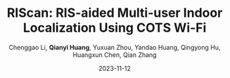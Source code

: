 ---
title: "RIScan: RIS-aided Multi-user Indoor Localization Using COTS Wi-Fi"
collection: publications
permalink: "/publication/2023-11-12"
excerpt: "Multi-user indoor localization is considered to be one of the most useful wireless applications. Low latency and high robustness to dynamic interference from surrounding people are essential requirements for multi-user localization. However, state-of-the-art (SOTA) indoor localization systems cannot satisfy both requirements at the same time. In this paper, we propose RIScan, a Reconfigurable Intelligent Surface (RIS)-aided localization system that can achieve both low latency and high reliability. We leverage RIS to perform Wi-Fi beam scanning so all clients can figure out their direction in a single scan. However, compared with traditional AP-based systems, the introduction of RIS creates a more complicated signal superposition at the receiver, preventing clients from directly obtaining target beams for direction derivation and localization. To overcome this challenge, we fully utilize the reconfigurability of RIS to …"
date: "2023-11-12"
venue: "Proceedings of the 21st ACM Conference on Embedded Networked Sensor Systems …, 2023"
paperurl: 
author: "Chenggao Li, <strong>Qianyi Huang</strong>, Yuxuan Zhou, Yandao Huang, Qingyong Hu, Huangxun Chen, Qian Zhang"
poster:
remark:
external_url: "https://dl.acm.org/doi/abs/10.1145/3625687.3625806"
---